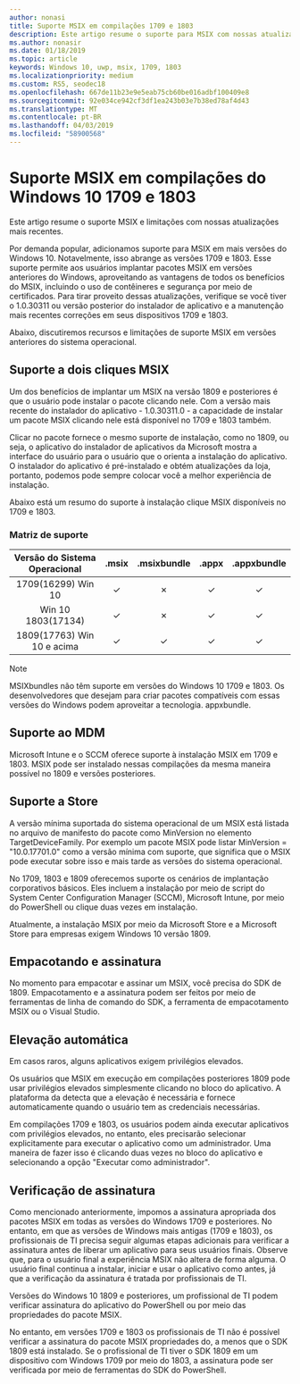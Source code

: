 ```yaml
---
author: nonasi
title: Suporte MSIX em compilações 1709 e 1803
description: Este artigo resume o suporte para MSIX com nossas atualizações mais recentes a partir de 22/1/2019.
ms.author: nonasir
ms.date: 01/18/2019
ms.topic: article
keywords: Windows 10, uwp, msix, 1709, 1803
ms.localizationpriority: medium
ms.custom: RS5, seodec18
ms.openlocfilehash: 667de11b23e9e5eab75cb60be016adbf100409e8
ms.sourcegitcommit: 92e034ce942cf3df1ea243b03e7b38ed78af4d43
ms.translationtype: MT
ms.contentlocale: pt-BR
ms.lasthandoff: 04/03/2019
ms.locfileid: "58900568"
---
```

# <a name="msix-support-on-windows-10-builds-1709-and-1803"></a>Suporte MSIX em compilações do Windows 10 1709 e 1803

Este artigo resume o suporte MSIX e limitações com nossas atualizações mais recentes.

Por demanda popular, adicionamos suporte para MSIX em mais versões do Windows 10. Notavelmente, isso abrange as versões 1709 e 1803. Esse suporte permite aos usuários implantar pacotes MSIX em versões anteriores do Windows, aproveitando as vantagens de todos os benefícios do MSIX, incluindo o uso de contêineres e segurança por meio de certificados. Para tirar proveito dessas atualizações, verifique se você tiver o 1.0.30311 ou versão posterior do instalador de aplicativo e a manutenção mais recentes correções em seus dispositivos 1709 e 1803.

Abaixo, discutiremos recursos e limitações de suporte MSIX em versões anteriores do sistema operacional.

##  <a name="msix-double-click-support"></a>Suporte a dois cliques MSIX
Um dos benefícios de implantar um MSIX na versão 1809 e posteriores é que o usuário pode instalar o pacote clicando nele. Com a versão mais recente do instalador do aplicativo - 1.0.30311.0 - a capacidade de instalar um pacote MSIX clicando nele está disponível no 1709 e 1803 também. 

Clicar no pacote fornece o mesmo suporte de instalação, como no 1809, ou seja, o aplicativo do instalador de aplicativos da Microsoft mostra a interface do usuário para o usuário que o orienta a instalação do aplicativo. O instalador do aplicativo é pré-instalado e obtém atualizações da loja, portanto, podemos pode sempre colocar você a melhor experiência de instalação. 

Abaixo está um resumo do suporte à instalação clique MSIX disponíveis no 1709 e 1803.

### <a name="support-matrix"></a>Matriz de suporte

| Versão do Sistema Operacional|.msix|.msixbundle|.appx|.appxbundle|
|:-------------:|:--------:|:--------:|:--------:|:--------:|
| 1709(16299) Win 10 | &#x2713; | &#x2717; | &#x2713; | &#x2713; | 
| Win 10 1803(17134) | &#x2713; | &#x2717; | &#x2713; | &#x2713; |
| 1809(17763) Win 10 e acima | &#x2713; | &#x2713; | &#x2713; | &#x2713; |


> [!NOTE] 
> MSIXbundles não têm suporte em versões do Windows 10 1709 e 1803.  Os desenvolvedores que desejam para criar pacotes compatíveis com essas versões do Windows podem aproveitar a tecnologia. appxbundle.

## <a name="mdm-support"></a>Suporte ao MDM
Microsoft Intune e o SCCM oferece suporte à instalação MSIX em 1709 e 1803. MSIX pode ser instalado nessas compilações da mesma maneira possível no 1809 e versões posteriores. 

## <a name="store-support"></a>Suporte a Store
A versão mínima suportada do sistema operacional de um MSIX está listada no arquivo de manifesto do pacote como MinVersion no elemento TargetDeviceFamily. Por exemplo um pacote MSIX pode listar MinVersion = "10.0.17701.0" como a versão mínima com suporte, que significa que o MSIX pode executar sobre isso e mais tarde as versões do sistema operacional.

No 1709, 1803 e 1809 oferecemos suporte os cenários de implantação corporativos básicos. Eles incluem a instalação por meio de script do System Center Configuration Manager (SCCM), Microsoft Intune, por meio do PowerShell ou clique duas vezes em instalação.

Atualmente, a instalação MSIX por meio da Microsoft Store e a Microsoft Store para empresas exigem Windows 10 versão 1809.

## <a name="packaging--signing"></a>Empacotando e assinatura
No momento para empacotar e assinar um MSIX, você precisa do SDK de 1809. Empacotamento e a assinatura podem ser feitos por meio de ferramentas de linha de comando do SDK, a ferramenta de empacotamento MSIX ou o Visual Studio. 

## <a name="auto-elevation"></a>Elevação automática
Em casos raros, alguns aplicativos exigem privilégios elevados. 

Os usuários que MSIX em execução em compilações posteriores 1809 pode usar privilégios elevados simplesmente clicando no bloco do aplicativo. A plataforma da detecta que a elevação é necessária e fornece automaticamente quando o usuário tem as credenciais necessárias. 

Em compilações 1709 e 1803, os usuários podem ainda executar aplicativos com privilégios elevados, no entanto, eles precisarão selecionar explicitamente para executar o aplicativo como um administrador. Uma maneira de fazer isso é clicando duas vezes no bloco do aplicativo e selecionando a opção "Executar como administrador".

## <a name="signature-verification"></a>Verificação de assinatura
Como mencionado anteriormente, impomos a assinatura apropriada dos pacotes MSIX em todas as versões do Windows 1709 e posteriores. No entanto, em que as versões de Windows mais antigas (1709 e 1803), os profissionais de TI precisa seguir algumas etapas adicionais para verificar a assinatura antes de liberar um aplicativo para seus usuários finais. Observe que, para o usuário final a experiência MSIX não altera de forma alguma. O usuário final continua a instalar, iniciar e usar o aplicativo como antes, já que a verificação da assinatura é tratada por profissionais de TI. 

Versões do Windows 10 1809 e posteriores, um profissional de TI podem verificar assinatura do aplicativo do PowerShell ou por meio das propriedades do pacote MSIX. 

No entanto, em versões 1709 e 1803 os profissionais de TI não é possível verificar a assinatura do pacote MSIX propriedades do, a menos que o SDK 1809 está instalado. Se o profissional de TI tiver o SDK 1809 em um dispositivo com Windows 1709 por meio do 1803, a assinatura pode ser verificada por meio de ferramentas do SDK do PowerShell. 
